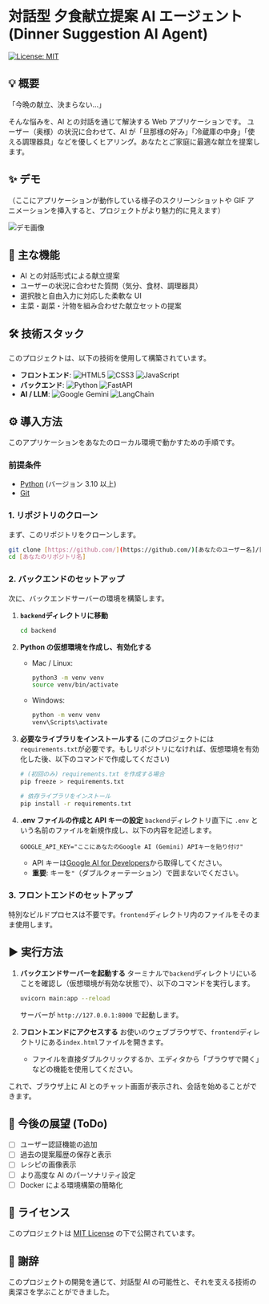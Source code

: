 # 対話型 夕食献立提案 AI エージェント (Dinner Suggestion AI Agent)

[![License: MIT](https://img.shields.io/badge/License-MIT-yellow.svg)](https://opensource.org/licenses/MIT)

## 💡 概要

「今晩の献立、決まらない…」

そんな悩みを、AI との対話を通じて解決する Web アプリケーションです。
ユーザー（奥様）の状況に合わせて、AI が「旦那様の好み」「冷蔵庫の中身」「使える調理器具」などを優しくヒアリング。あなたとご家庭に最適な献立を提案します。

## ✨ デモ

（ここにアプリケーションが動作している様子のスクリーンショットや GIF アニメーションを挿入すると、プロジェクトがより魅力的に見えます）

![デモ画像](https://via.placeholder.com/600x400.png?text=アプリケーションの動作デモ)

## 🚀 主な機能

- AI との対話形式による献立提案
- ユーザーの状況に合わせた質問（気分、食材、調理器具）
- 選択肢と自由入力に対応した柔軟な UI
- 主菜・副菜・汁物を組み合わせた献立セットの提案

## 🛠️ 技術スタック

このプロジェクトは、以下の技術を使用して構築されています。

- **フロントエンド**:
  ![HTML5](https://img.shields.io/badge/html5-%23E34F26.svg?style=for-the-badge&logo=html5&logoColor=white)
  ![CSS3](https://img.shields.io/badge/css3-%231572B6.svg?style=for-the-badge&logo=css3&logoColor=white)
  ![JavaScript](https://img.shields.io/badge/javascript-%23323330.svg?style=for-the-badge&logo=javascript&logoColor=%23F7DF1E)
- **バックエンド**:
  ![Python](https://img.shields.io/badge/python-3670A0?style=for-the-badge&logo=python&logoColor=ffdd54)
  ![FastAPI](https://img.shields.io/badge/FastAPI-005571?style=for-the-badge&logo=fastapi)
- **AI / LLM**:
  ![Google Gemini](https://img.shields.io/badge/Google%20Gemini-4285F4?style=for-the-badge&logo=google&logoColor=white)
  ![LangChain](https://img.shields.io/badge/LangChain-FFFFFF?style=for-the-badge&logo=langchain&logoColor=black)

## ⚙️ 導入方法

このアプリケーションをあなたのローカル環境で動かすための手順です。

### 前提条件

- [Python](https://www.python.org/) (バージョン 3.10 以上)
- [Git](https://git-scm.com/)

### 1. リポジトリのクローン

まず、このリポジトリをクローンします。

```bash
git clone [https://github.com/](https://github.com/)[あなたのユーザー名]/[あなたのリポジトリ名].git
cd [あなたのリポジトリ名]
```

### 2. バックエンドのセットアップ

次に、バックエンドサーバーの環境を構築します。

1.  **`backend`ディレクトリに移動**

    ```bash
    cd backend
    ```

2.  **Python の仮想環境を作成し、有効化する**

    - Mac / Linux:
      ```bash
      python3 -m venv venv
      source venv/bin/activate
      ```
    - Windows:
      ```bash
      python -m venv venv
      venv\Scripts\activate
      ```

3.  **必要なライブラリをインストールする**
    (このプロジェクトには`requirements.txt`が必要です。もしリポジトリになければ、仮想環境を有効化した後、以下のコマンドで作成してください)

    ```bash
    # (初回のみ) requirements.txt を作成する場合
    pip freeze > requirements.txt

    # 依存ライブラリをインストール
    pip install -r requirements.txt
    ```

4.  **.env ファイルの作成と API キーの設定**
    `backend`ディレクトリ直下に `.env` という名前のファイルを新規作成し、以下の内容を記述します。

    ```.env
    GOOGLE_API_KEY="ここにあなたのGoogle AI (Gemini) APIキーを貼り付け"
    ```

    - API キーは[Google AI for Developers](https://ai.google.dev/)から取得してください。
    - **重要**: キーを`"`（ダブルクォーテーション）で囲まないでください。

### 3. フロントエンドのセットアップ

特別なビルドプロセスは不要です。`frontend`ディレクトリ内のファイルをそのまま使用します。

## ▶️ 実行方法

1.  **バックエンドサーバーを起動する**
    ターミナルで`backend`ディレクトリにいることを確認し（仮想環境が有効な状態で）、以下のコマンドを実行します。

    ```bash
    uvicorn main:app --reload
    ```

    サーバーが `http://127.0.0.1:8000` で起動します。

2.  **フロントエンドにアクセスする**
    お使いのウェブブラウザで、`frontend`ディレクトリにある`index.html`ファイルを開きます。
    - ファイルを直接ダブルクリックするか、エディタから「ブラウザで開く」などの機能を使用してください。

これで、ブラウザ上に AI とのチャット画面が表示され、会話を始めることができます。

## 📝 今後の展望 (ToDo)

- [ ] ユーザー認証機能の追加
- [ ] 過去の提案履歴の保存と表示
- [ ] レシピの画像表示
- [ ] より高度な AI のパーソナリティ設定
- [ ] Docker による環境構築の簡略化

## 📄 ライセンス

このプロジェクトは [MIT License](LICENSE) の下で公開されています。

## 🙏 謝辞

このプロジェクトの開発を通じて、対話型 AI の可能性と、それを支える技術の奥深さを学ぶことができました。
